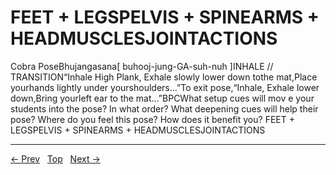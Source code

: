 # FEET + LEGSPELVIS + SPINEARMS + HEADMUSCLESJOINTACTIONS

Cobra PoseBhujangasana[ buhooj-jung-GA-suh-nuh ]INHALE
// TRANSITION“Inhale High Plank, Exhale slowly lower down tothe mat,Place yourhands lightly under yourshoulders...”To exit pose,“Inhale, Exhale lower down,Bring yourleft ear to the mat...”BPCWhat setup cues will mov e your students into the pose? In what order? What deepening cues will help their pose? Where do you feel this pose? How does it benefit you?
FEET + LEGSPELVIS + SPINEARMS + HEADMUSCLESJOINTACTIONS


---
[← Prev](/pages/page-146.md) &nbsp; [Top](/index.md) &nbsp; [Next →](/pages/page-148.md)
